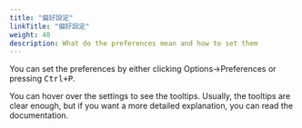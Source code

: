 ```yaml
---
title: "偏好設定"
linkTitle: "偏好設定"
weight: 40
description: What do the preferences mean and how to set them
---
```


You can set the preferences by either clicking Options->Preferences or pressing <kbd>Ctrl+P</kbd>.

You can hover over the settings to see the tooltips. Usually, the tooltips are clear enough, but if you want a more detailed explanation, you can read the documentation.
